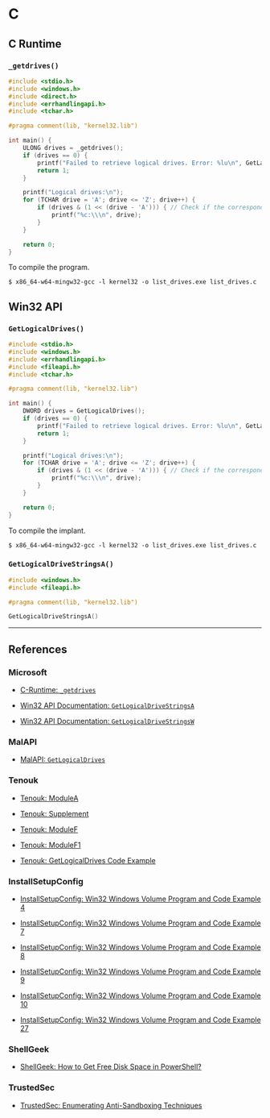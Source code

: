# C

## C Runtime

### `_getdrives()`

```c
#include <stdio.h>
#include <windows.h>
#include <direct.h>
#include <errhandlingapi.h>
#include <tchar.h>

#pragma comment(lib, "kernel32.lib")

int main() {
    ULONG drives = _getdrives();
    if (drives == 0) {
        printf("Failed to retrieve logical drives. Error: %lu\n", GetLastError());
        return 1;
    }

    printf("Logical drives:\n");
    for (TCHAR drive = 'A'; drive <= 'Z'; drive++) {
        if (drives & (1 << (drive - 'A'))) { // Check if the corresponding bit is set
            printf("%c:\\\n", drive);
        }
    }

    return 0;
}
```

To compile the program.

```
$ x86_64-w64-mingw32-gcc -l kernel32 -o list_drives.exe list_drives.c
```

## Win32 API

### `GetLogicalDrives()`

```c
#include <stdio.h>
#include <windows.h>
#include <errhandlingapi.h>
#include <fileapi.h>
#include <tchar.h>

#pragma comment(lib, "kernel32.lib")

int main() {
    DWORD drives = GetLogicalDrives();
    if (drives == 0) {
        printf("Failed to retrieve logical drives. Error: %lu\n", GetLastError());
        return 1;
    }

    printf("Logical drives:\n");
    for (TCHAR drive = 'A'; drive <= 'Z'; drive++) {
        if (drives & (1 << (drive - 'A'))) { // Check if the corresponding bit is set
            printf("%c:\\\n", drive);
        }
    }

    return 0;
}
```

To compile the implant.

```
$ x86_64-w64-mingw32-gcc -l kernel32 -o list_drives.exe list_drives.c
```

### `GetLogicalDriveStringsA()`

```c
#include <windows.h>
#include <fileapi.h>

#pragma comment(lib, "kernel32.lib")

GetLogicalDriveStringsA()
```

---
## References

### Microsoft

- [C-Runtime: `_getdrives`](https://learn.microsoft.com/en-us/cpp/c-runtime-library/reference/getdrives?view=msvc-170)

- [Win32 API Documentation: `GetLogicalDriveStringsA`](https://learn.microsoft.com/en-us/windows/win32/api/winbase/nf-winbase-getlogicaldrivestringsa)

- [Win32 API Documentation: `GetLogicalDriveStringsW`](https://learn.microsoft.com/en-us/windows/win32/api/fileapi/nf-fileapi-getlogicaldrivestringsw)

### MalAPI

- [MalAPI: `GetLogicalDrives`](https://malapi.io/winapi/GetLogicalDrives)

### Tenouk

- [Tenouk: ModuleA](https://www.tenouk.com/ModuleA.html)

- [Tenouk: Supplement](https://www.tenouk.com/Supplement.html)

- [Tenouk: ModuleF](https://www.tenouk.com/ModuleF.html)

- [Tenouk: ModuleF1](https://www.tenouk.com/ModuleF1.html)

- [Tenouk: GetLogicalDrives Code Example](https://www.tenouk.com/cpluscodesnippet/getlogicaldrives.html)

### InstallSetupConfig

- [InstallSetupConfig: Win32 Windows Volume Program and Code Example 4](https://www.installsetupconfig.com/win32programming/windowsvolumeapis1_3.html)

- [InstallSetupConfig: Win32 Windows Volume Program and Code Example 7](https://www.installsetupconfig.com/win32programming/windowsvolumeapis1_6.html)

- [InstallSetupConfig: Win32 Windows Volume Program and Code Example 8](https://www.installsetupconfig.com/win32programming/windowsvolumeapis1_7.html)

- [InstallSetupConfig: Win32 Windows Volume Program and Code Example 9](https://www.installsetupconfig.com/win32programming/windowsvolumeapis1_8.html)

- [InstallSetupConfig:  Win32 Windows Volume Program and Code Example 10](https://www.installsetupconfig.com/win32programming/windowsvolumeapis1_9.html)

- [InstallSetupConfig: Win32 Windows Volume Program and Code Example 27](https://www.installsetupconfig.com/win32programming/windowsvolumeapis1_26.html)

### ShellGeek

- [ShellGeek: How to Get Free Disk Space in PowerShell?]([https://shellgeek.com/how-to-get-free-disk-space-in-powershell/](https://shellgeek.com/how-to-get-free-disk-space-in-powershell/))

### TrustedSec

- [TrustedSec: Enumerating Anti-Sandboxing Techniques](https://trustedsec.com/blog/enumerating-anti-sandboxing-techniques)
